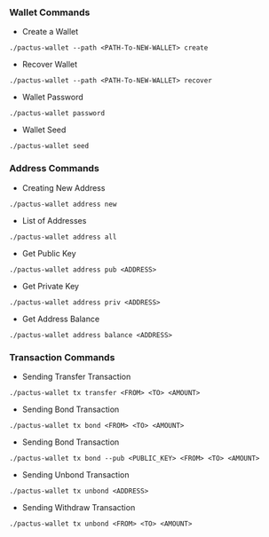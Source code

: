 ### Wallet Commands
- Create a Wallet
```
./pactus-wallet --path <PATH-To-NEW-WALLET> create
```
- Recover Wallet
```
./pactus-wallet --path <PATH-To-NEW-WALLET> recover
```
- Wallet Password
```
./pactus-wallet password
```
- Wallet Seed
```
./pactus-wallet seed
```
### Address Commands
- Creating New Address
```
./pactus-wallet address new
```
- List of Addresses
```
./pactus-wallet address all
```
- Get Public Key
```
./pactus-wallet address pub <ADDRESS>
```
- Get Private Key
```
./pactus-wallet address priv <ADDRESS>
```
- Get Address Balance
```
./pactus-wallet address balance <ADDRESS>
```
### Transaction Commands
- Sending Transfer Transaction
```
./pactus-wallet tx transfer <FROM> <TO> <AMOUNT>
```
- Sending Bond Transaction
```
./pactus-wallet tx bond <FROM> <TO> <AMOUNT>
```
- Sending Bond Transaction
```
./pactus-wallet tx bond --pub <PUBLIC_KEY> <FROM> <TO> <AMOUNT>
```
- Sending Unbond Transaction
```
./pactus-wallet tx unbond <ADDRESS>
```
- Sending Withdraw Transaction
```
./pactus-wallet tx unbond <FROM> <TO> <AMOUNT>
```
